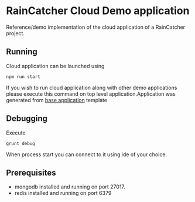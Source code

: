 # RainCatcher Cloud Demo application

Reference/demo implementation of the cloud application of a RainCatcher project.

## Running

Cloud application can be launched using

    npm run start

If you wish to run cloud application along with other demo applications please execute this command on top level application.Application was generated from [base application](../../examples/base) template

## Debugging

Execute

    grunt debug

When process start you can connect to it using ide of your choice.

## Prerequisites

- mongodb installed and running on port 27017.
- redis installed and running on port 6379

